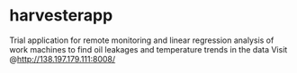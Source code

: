 # harvesterapp
Trial application for remote monitoring and linear regression analysis of work machines to find oil leakages and temperature trends in the data
Visit @http://138.197.179.111:8008/ 
